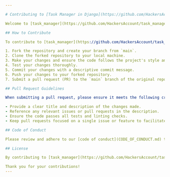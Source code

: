 ```yaml
---

# Contributing to [Task Manager in Django](https://github.com/HackersAccount/task_manager.git)

Welcome to [task_manager](https://github.com/HackersAccount/task_manager.git)! We appreciate your interest in contributing to our project. By participating in this project, you agree to abide by the [code of conduct](CODE_OF_CONDUCT.md).

## How to Contribute

To contribute to [task_manager](https://github.com/HackersAccount/task_manager.git), please follow these steps:

1. Fork the repository and create your branch from `main`.
2. Clone the forked repository to your local machine.
3. Make your changes and ensure the code follows the project's style and guidelines.
4. Test your changes thoroughly.
5. Commit your changes with a descriptive commit message.
6. Push your changes to your forked repository.
7. Submit a pull request (PR) to the `main` branch of the original repository.

## Pull Request Guidelines

When submitting a pull request, please ensure it meets the following criteria:

- Provide a clear title and description of the changes made.
- Reference any relevant issues or pull requests in the description.
- Ensure the code passes all tests and linting checks.
- Keep pull requests focused on a single issue or feature to facilitate review.

## Code of Conduct

Please review and adhere to our [code of conduct](CODE_OF_CONDUCT.md) to ensure a respectful and inclusive environment for all contributors.

## License

By contributing to [task_manager](https://github.com/HackersAccount/task_manager.git), you agree that your contributions will be licensed under the project's [LICENSE](LICENSE).

Thank you for your contributions!
---
```


